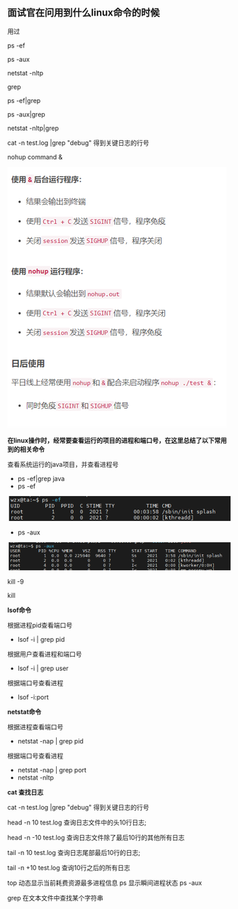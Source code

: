 ## 面试官在问用到什么linux命令的时候

用过 

ps -ef

ps -aux

netstat -nltp

grep

ps -ef|grep

ps -aux|grep

netstat -nltp|grep



cat -n test.log |grep "debug" 得到关键日志的行号



nohup  command &

![image-20220322151329617](linux知识点/image-20220322151329617.png)





**在linux操作时，经常要查看运行的项目的进程和端口号，在这里总结了以下常用到的相关命令**

查看系统运行的java项目，并查看进程号

- ps -ef|grep java
- ps -ef

![image-20220322145807759](linux知识点/image-20220322145807759.png)

- ps -aux

![image-20220322145651841](linux知识点/image-20220322145651841.png)



kill -9 

kill



**lsof命令**

根据进程pid查看端口号

- lsof -i | grep pid

根据用户查看进程和端口号

- lsof -i | grep user

根据端口号查看进程

- lsof -i:port



**netstat命令**

根据进程查看端口号

- netstat -nap | grep pid

根据端口号查看进程

- netstat -nap | grep port
- netstat -nltp



**cat 查找日志**

cat -n test.log |grep "debug" 得到关键日志的行号



head -n 10 test.log  查询日志文件中的头10行日志;

head -n -10 test.log  查询日志文件除了最后10行的其他所有日志



tail -n 10 test.log  查询日志尾部最后10行的日志;

tail -n +10 test.log  查询10行之后的所有日志





top                动态显示当前耗费资源最多进程信息
ps                  显示瞬间进程状态 ps -aux

grep             在文本文件中查找某个字符串











